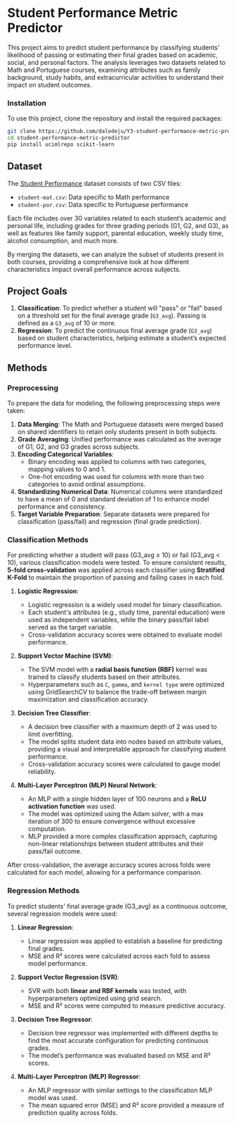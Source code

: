 # Student Performance Metric Predictor

This project aims to predict student performance by classifying students' likelihood of passing or estimating their final grades based on academic, social, and personal factors. The analysis leverages two datasets related to Math and Portuguese courses, examining attributes such as family background, study habits, and extracurricular activities to understand their impact on student outcomes.

### Installation

To use this project, clone the repository and install the required packages:

```bash
git clone https://github.com/dalodeju/Y3-student-performance-metric-predictor.git
cd student-performance-metric-predictor
pip install ucimlrepo scikit-learn
```

## Dataset

The [Student Performance](https://archive.ics.uci.edu/dataset/320/student+performance) dataset consists of two CSV files:
- `student-mat.csv`: Data specific to Math performance
- `student-por.csv`: Data specific to Portuguese performance

Each file includes over 30 variables related to each student’s academic and personal life, including grades for three grading periods (G1, G2, and G3), as well as features like family support, parental education, weekly study time, alcohol consumption, and much more. 

By merging the datasets, we can analyze the subset of students present in both courses, providing a comprehensive look at how different characteristics impact overall performance across subjects.

## Project Goals

1. **Classification**: To predict whether a student will "pass" or "fail" based on a threshold set for the final average grade (`G3_avg`). Passing is defined as a `G3_avg` of 10 or more.
2. **Regression**: To predict the continuous final average grade (`G3_avg`) based on student characteristics, helping estimate a student’s expected performance level.

## Methods

### Preprocessing

To prepare the data for modeling, the following preprocessing steps were taken:

1. **Data Merging**: The Math and Portuguese datasets were merged based on shared identifiers to retain only students present in both subjects.
2. **Grade Averaging**: Unified performance was calculated as the average of G1, G2, and G3 grades across subjects.
3. **Encoding Categorical Variables**:
   - Binary encoding was applied to columns with two categories, mapping values to 0 and 1.
   - One-hot encoding was used for columns with more than two categories to avoid ordinal assumptions.
4. **Standardizing Numerical Data**: Numerical columns were standardized to have a mean of 0 and standard deviation of 1 to enhance model performance and consistency.
5. **Target Variable Preparation**: Separate datasets were prepared for classification (pass/fail) and regression (final grade prediction).

### Classification Methods

For predicting whether a student will pass (G3_avg ≥ 10) or fail (G3_avg < 10), various classification models were tested. To ensure consistent results, **5-fold cross-validation** was applied across each classifier using **Stratified K-Fold** to maintain the proportion of passing and failing cases in each fold.

1. **Logistic Regression**:
   - Logistic regression is a widely used model for binary classification.
   - Each student's attributes (e.g., study time, parental education) were used as independent variables, while the binary pass/fail label served as the target variable.
   - Cross-validation accuracy scores were obtained to evaluate model performance.

2. **Support Vector Machine (SVM)**:
   - The SVM model with a **radial basis function (RBF)** kernel was trained to classify students based on their attributes.
   - Hyperparameters such as `C`, `gamma`, and `kernel type` were optimized using GridSearchCV to balance the trade-off between margin maximization and classification accuracy.

3. **Decision Tree Classifier**:
   - A decision tree classifier with a maximum depth of 2 was used to limit overfitting.
   - The model splits student data into nodes based on attribute values, providing a visual and interpretable approach for classifying student performance.
   - Cross-validation accuracy scores were calculated to gauge model reliability.

4. **Multi-Layer Perceptron (MLP) Neural Network**:
   - An MLP with a single hidden layer of 100 neurons and a **ReLU activation function** was used.
   - The model was optimized using the Adam solver, with a max iteration of 300 to ensure convergence without excessive computation.
   - MLP provided a more complex classification approach, capturing non-linear relationships between student attributes and their pass/fail outcome.

After cross-validation, the average accuracy scores across folds were calculated for each model, allowing for a performance comparison.

### Regression Methods

To predict students' final average grade (G3_avg) as a continuous outcome, several regression models were used:

1. **Linear Regression**:
   - Linear regression was applied to establish a baseline for predicting final grades.
   - MSE and R² scores were calculated across each fold to assess model performance.

2. **Support Vector Regression (SVR)**:
   - SVR with both **linear and RBF kernels** was tested, with hyperparameters optimized using grid search.
   - MSE and R² scores were computed to measure predictive accuracy.

3. **Decision Tree Regressor**:
   - Decision tree regressor was implemented with different depths to find the most accurate configuration for predicting continuous grades.
   - The model’s performance was evaluated based on MSE and R² scores.

4. **Multi-Layer Perceptron (MLP) Regressor**:
   - An MLP regressor with similar settings to the classification MLP model was used.
   - The mean squared error (MSE) and R² score provided a measure of prediction quality across folds.

